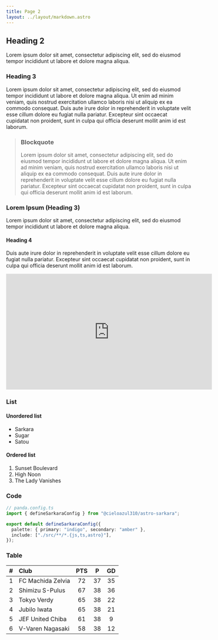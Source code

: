 ```yaml
---
title: Page 2
layout: ../layout/markdown.astro
---
```


## Heading 2

Lorem ipsum dolor sit amet, consectetur adipiscing elit, sed do eiusmod tempor incididunt ut labore et dolore magna aliqua.

### Heading 3

Lorem ipsum dolor sit amet, consectetur adipiscing elit, sed do eiusmod tempor incididunt ut labore et dolore magna aliqua. Ut enim ad minim veniam, quis nostrud exercitation ullamco laboris nisi ut aliquip ex ea commodo consequat. Duis aute irure dolor in reprehenderit in voluptate velit esse cillum dolore eu fugiat nulla pariatur. Excepteur sint occaecat cupidatat non proident, sunt in culpa qui officia deserunt mollit anim id est laborum.

> ### Blockquote
>
> Lorem ipsum dolor sit amet, consectetur adipiscing elit, sed do eiusmod tempor incididunt ut labore et dolore magna aliqua. Ut enim ad minim veniam, quis nostrud exercitation ullamco laboris nisi ut aliquip ex ea commodo consequat. Duis aute irure dolor in reprehenderit in voluptate velit esse cillum dolore eu fugiat nulla pariatur. Excepteur sint occaecat cupidatat non proident, sunt in culpa qui officia deserunt mollit anim id est laborum.

### Lorem Ipsum (Heading 3)

Lorem ipsum dolor sit amet, consectetur adipiscing elit, sed do eiusmod tempor incididunt ut labore et dolore magna aliqua.

#### Heading 4

Duis aute irure dolor in reprehenderit in voluptate velit esse cillum dolore eu fugiat nulla pariatur. Excepteur sint occaecat cupidatat non proident, sunt in culpa qui officia deserunt mollit anim id est laborum.

<iframe width="560" height="315" src="https://www.youtube.com/embed/wqp71DOJ3aY?si=dcsg1Uh0IZB3MW3j" title="YouTube video player" frameborder="0" allow="accelerometer; autoplay; clipboard-write; encrypted-media; gyroscope; picture-in-picture; web-share" allowfullscreen></iframe>

### List

#### Unordered list

- Sarkara
- Sugar
- Satou

#### Ordered list

1. Sunset Boulevard
2. High Noon
3. The Lady Vanishes

### Code

```ts
// panda.config.ts
import { defineSarkaraConfig } from "@cieloazul310/astro-sarkara";

export default defineSarkaraConfig({
  palette: { primary: "indigo", secondary: "amber" },
  include: ["./src/**/*.{js,ts,astro}"],
});
```

### Table

| # | Club              | PTS |  P | GD |
|:-:|:------------------|:---:|:--:|:--:|
| 1 | FC Machida Zelvia |  72 | 37 | 35 |
| 2 | Shimizu S-Pulus   |  67 | 38 | 36 |
| 3 | Tokyo Verdy       |  65 | 38 | 22 |
| 4 | Jubilo Iwata      |  65 | 38 | 21 |
| 5 | JEF United Chiba  |  61 | 38 |  9 |
| 6 | V-Varen Nagasaki  |  58 | 38 | 12 |

